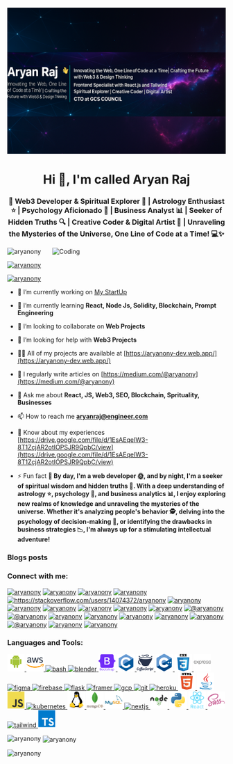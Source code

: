 ![logo](https://github.com/aryanony/aryanony/blob/main/banner.png)

<h1 align="center">Hi 👋, I'm called Aryan Raj</h1>
<h3 align="center">🌟 Web3 Developer & Spiritual Explorer 🌌 | Astrology Enthusiast ⭐ | Psychology Aficionado 🧠 | Business Analyst 📊 | Seeker of Hidden Truths 🔍 | Creative Coder & Digital Artist 🎨 | Unraveling the Mysteries of the Universe, One Line of Code at a Time! 💻✨</h3>

<img align="right"  alt="Coding" width="400" src="https://repository-images.githubusercontent.com/462900780/0a10af70-6cbf-46df-9071-0ff586a3b1d6">

<p align="left"> <img src="https://komarev.com/ghpvc/?username=aryanony&label=Profile%20views&color=0e75b6&style=flat" alt="aryanony" /> </p>

<p align="left"> <a href="https://github.com/ryo-ma/github-profile-trophy"><img src="https://github-profile-trophy.vercel.app/?username=aryanony" alt="aryanony" /></a> </p>

<p align="left"> <a href="https://twitter.com/aryanony" target="blank"><img src="https://img.shields.io/twitter/follow/aryanony?logo=twitter&style=for-the-badge" alt="aryanony" /></a> </p>

- 🔭 I’m currently working on [My StartUp](https://linktr.ee/aryanony)

- 🌱 I’m currently learning **React, Node Js, Solidity, Blockchain, Prompt Engineering**

- 👯 I’m looking to collaborate on **Web Projects**

- 🤝 I’m looking for help with **Web3 Projects**

- 👨‍💻 All of my projects are available at [https://aryanony-dev.web.app/](https://aryanony-dev.web.app/)

- 📝 I regularly write articles on [https://medium.com/@aryanony](https://medium.com/@aryanony)

- 💬 Ask me about **React, JS, Web3, SEO, Blockchain, Sprituality, Businesses**

- 📫 How to reach me **aryanraj@engineer.com**

- 📄 Know about my experiences [https://drive.google.com/file/d/1EsAEqeIW3-8T1ZcjAR2otIOPSJR9QpbC/view](https://drive.google.com/file/d/1EsAEqeIW3-8T1ZcjAR2otIOPSJR9QpbC/view)

- ⚡ Fun fact **🌌 By day, I'm a web developer 🌞, and by night, I'm a seeker of spiritual wisdom and hidden truths 🌙. With a deep understanding of astrology ⭐, psychology 🧠, and business analytics 📊, I enjoy exploring new realms of knowledge and unraveling the mysteries of the universe. Whether it's analyzing people's behavior 🕵️, delving into the psychology of decision-making 🤔, or identifying the drawbacks in business strategies 📉, I'm always up for a stimulating intellectual adventure!**

### Blogs posts
<!-- BLOG-POST-LIST:START -->
<!-- BLOG-POST-LIST:END -->

<h3 align="left">Connect with me:</h3>
<p align="left">
<a href="https://codepen.io/aryanony" target="blank"><img align="center" src="https://raw.githubusercontent.com/rahuldkjain/github-profile-readme-generator/master/src/images/icons/Social/codepen.svg" alt="aryanony" height="30" width="40" /></a>
<a href="https://dev.to/aryanony" target="blank"><img align="center" src="https://raw.githubusercontent.com/rahuldkjain/github-profile-readme-generator/master/src/images/icons/Social/devto.svg" alt="aryanony" height="30" width="40" /></a>
<a href="https://twitter.com/aryanony" target="blank"><img align="center" src="https://raw.githubusercontent.com/rahuldkjain/github-profile-readme-generator/master/src/images/icons/Social/twitter.svg" alt="aryanony" height="30" width="40" /></a>
<a href="https://linkedin.com/in/aryanony" target="blank"><img align="center" src="https://raw.githubusercontent.com/rahuldkjain/github-profile-readme-generator/master/src/images/icons/Social/linked-in-alt.svg" alt="aryanony" height="30" width="40" /></a>
<a href="https://stackoverflow.com/users/https://stackoverflow.com/users/14074372/aryanony" target="blank"><img align="center" src="https://raw.githubusercontent.com/rahuldkjain/github-profile-readme-generator/master/src/images/icons/Social/stack-overflow.svg" alt="https://stackoverflow.com/users/14074372/aryanony" height="30" width="40" /></a>
<a href="https://codesandbox.com/aryanony" target="blank"><img align="center" src="https://raw.githubusercontent.com/rahuldkjain/github-profile-readme-generator/master/src/images/icons/Social/codesandbox.svg" alt="aryanony" height="30" width="40" /></a>
<a href="https://kaggle.com/aryanony" target="blank"><img align="center" src="https://raw.githubusercontent.com/rahuldkjain/github-profile-readme-generator/master/src/images/icons/Social/kaggle.svg" alt="aryanony" height="30" width="40" /></a>
<a href="https://fb.com/aryanony" target="blank"><img align="center" src="https://raw.githubusercontent.com/rahuldkjain/github-profile-readme-generator/master/src/images/icons/Social/facebook.svg" alt="aryanony" height="30" width="40" /></a>
<a href="https://instagram.com/aryanony" target="blank"><img align="center" src="https://raw.githubusercontent.com/rahuldkjain/github-profile-readme-generator/master/src/images/icons/Social/instagram.svg" alt="aryanony" height="30" width="40" /></a>
<a href="https://dribbble.com/aryanony" target="blank"><img align="center" src="https://raw.githubusercontent.com/rahuldkjain/github-profile-readme-generator/master/src/images/icons/Social/dribbble.svg" alt="aryanony" height="30" width="40" /></a>
<a href="https://www.behance.net/aryanony" target="blank"><img align="center" src="https://raw.githubusercontent.com/rahuldkjain/github-profile-readme-generator/master/src/images/icons/Social/behance.svg" alt="aryanony" height="30" width="40" /></a>
<a href="https://hashnode.com/@aryanony" target="blank"><img align="center" src="https://raw.githubusercontent.com/rahuldkjain/github-profile-readme-generator/master/src/images/icons/Social/hashnode.svg" alt="@aryanony" height="30" width="40" /></a>
<a href="https://medium.com/@aryanony" target="blank"><img align="center" src="https://raw.githubusercontent.com/rahuldkjain/github-profile-readme-generator/master/src/images/icons/Social/medium.svg" alt="@aryanony" height="30" width="40" /></a>
<a href="https://www.youtube.com/c/aryanony" target="blank"><img align="center" src="https://raw.githubusercontent.com/rahuldkjain/github-profile-readme-generator/master/src/images/icons/Social/youtube.svg" alt="aryanony" height="30" width="40" /></a>
<a href="https://www.codechef.com/users/aryanony" target="blank"><img align="center" src="https://cdn.jsdelivr.net/npm/simple-icons@3.1.0/icons/codechef.svg" alt="aryanony" height="30" width="40" /></a>
<a href="https://www.hackerrank.com/aryanony" target="blank"><img align="center" src="https://raw.githubusercontent.com/rahuldkjain/github-profile-readme-generator/master/src/images/icons/Social/hackerrank.svg" alt="aryanony" height="30" width="40" /></a>
<a href="https://codeforces.com/profile/aryanony" target="blank"><img align="center" src="https://raw.githubusercontent.com/rahuldkjain/github-profile-readme-generator/master/src/images/icons/Social/codeforces.svg" alt="aryanony" height="30" width="40" /></a>
<a href="https://www.leetcode.com/aryanony" target="blank"><img align="center" src="https://raw.githubusercontent.com/rahuldkjain/github-profile-readme-generator/master/src/images/icons/Social/leet-code.svg" alt="aryanony" height="30" width="40" /></a>
<a href="https://www.hackerearth.com/@aryanony" target="blank"><img align="center" src="https://raw.githubusercontent.com/rahuldkjain/github-profile-readme-generator/master/src/images/icons/Social/hackerearth.svg" alt="@aryanony" height="30" width="40" /></a>
<a href="https://auth.geeksforgeeks.org/user/aryanony" target="blank"><img align="center" src="https://raw.githubusercontent.com/rahuldkjain/github-profile-readme-generator/master/src/images/icons/Social/geeks-for-geeks.svg" alt="aryanony" height="30" width="40" /></a>
<a href="https://www.topcoder.com/members/aryanony" target="blank"><img align="center" src="https://raw.githubusercontent.com/rahuldkjain/github-profile-readme-generator/master/src/images/icons/Social/topcoder.svg" alt="aryanony" height="30" width="40" /></a>
</p>

<h3 align="left">Languages and Tools:</h3>
<p align="left"> <a href="https://developer.android.com" target="_blank" rel="noreferrer"> <img src="https://raw.githubusercontent.com/devicons/devicon/master/icons/android/android-original-wordmark.svg" alt="android" width="40" height="40"/> </a> <a href="https://aws.amazon.com" target="_blank" rel="noreferrer"> <img src="https://raw.githubusercontent.com/devicons/devicon/master/icons/amazonwebservices/amazonwebservices-original-wordmark.svg" alt="aws" width="40" height="40"/> </a> <a href="https://www.gnu.org/software/bash/" target="_blank" rel="noreferrer"> <img src="https://www.vectorlogo.zone/logos/gnu_bash/gnu_bash-icon.svg" alt="bash" width="40" height="40"/> </a> <a href="https://www.blender.org/" target="_blank" rel="noreferrer"> <img src="https://download.blender.org/branding/community/blender_community_badge_white.svg" alt="blender" width="40" height="40"/> </a> <a href="https://getbootstrap.com" target="_blank" rel="noreferrer"> <img src="https://raw.githubusercontent.com/devicons/devicon/master/icons/bootstrap/bootstrap-plain-wordmark.svg" alt="bootstrap" width="40" height="40"/> </a> <a href="https://www.cprogramming.com/" target="_blank" rel="noreferrer"> <img src="https://raw.githubusercontent.com/devicons/devicon/master/icons/c/c-original.svg" alt="c" width="40" height="40"/> </a> <a href="https://offeescript.org" target="_blank" rel="noreferrer"> <img src="https://raw.githubusercontent.com/devicons/devicon/master/icons/coffeescript/coffeescript-original-wordmark.svg" alt="coffeescript" width="40" height="40"/> </a> <a href="https://www.w3schools.com/cpp/" target="_blank" rel="noreferrer"> <img src="https://raw.githubusercontent.com/devicons/devicon/master/icons/cplusplus/cplusplus-original.svg" alt="cplusplus" width="40" height="40"/> </a> <a href="https://www.w3schools.com/css/" target="_blank" rel="noreferrer"> <img src="https://raw.githubusercontent.com/devicons/devicon/master/icons/css3/css3-original-wordmark.svg" alt="css3" width="40" height="40"/> </a> <a href="https://expressjs.com" target="_blank" rel="noreferrer"> <img src="https://raw.githubusercontent.com/devicons/devicon/master/icons/express/express-original-wordmark.svg" alt="express" width="40" height="40"/> </a> <a href="https://www.figma.com/" target="_blank" rel="noreferrer"> <img src="https://www.vectorlogo.zone/logos/figma/figma-icon.svg" alt="figma" width="40" height="40"/> </a> <a href="https://firebase.google.com/" target="_blank" rel="noreferrer"> <img src="https://www.vectorlogo.zone/logos/firebase/firebase-icon.svg" alt="firebase" width="40" height="40"/> </a> <a href="https://flask.palletsprojects.com/" target="_blank" rel="noreferrer"> <img src="https://www.vectorlogo.zone/logos/pocoo_flask/pocoo_flask-icon.svg" alt="flask" width="40" height="40"/> </a> <a href="https://www.framer.com/" target="_blank" rel="noreferrer"> <img src="https://www.vectorlogo.zone/logos/framer/framer-icon.svg" alt="framer" width="40" height="40"/> </a> <a href="https://cloud.google.com" target="_blank" rel="noreferrer"> <img src="https://www.vectorlogo.zone/logos/google_cloud/google_cloud-icon.svg" alt="gcp" width="40" height="40"/> </a> <a href="https://git-scm.com/" target="_blank" rel="noreferrer"> <img src="https://www.vectorlogo.zone/logos/git-scm/git-scm-icon.svg" alt="git" width="40" height="40"/> </a> <a href="https://heroku.com" target="_blank" rel="noreferrer"> <img src="https://www.vectorlogo.zone/logos/heroku/heroku-icon.svg" alt="heroku" width="40" height="40"/> </a> <a href="https://www.w3.org/html/" target="_blank" rel="noreferrer"> <img src="https://raw.githubusercontent.com/devicons/devicon/master/icons/html5/html5-original-wordmark.svg" alt="html5" width="40" height="40"/> </a> <a href="https://www.java.com" target="_blank" rel="noreferrer"> <img src="https://raw.githubusercontent.com/devicons/devicon/master/icons/java/java-original.svg" alt="java" width="40" height="40"/> </a> <a href="https://developer.mozilla.org/en-US/docs/Web/JavaScript" target="_blank" rel="noreferrer"> <img src="https://raw.githubusercontent.com/devicons/devicon/master/icons/javascript/javascript-original.svg" alt="javascript" width="40" height="40"/> </a> <a href="https://kubernetes.io" target="_blank" rel="noreferrer"> <img src="https://www.vectorlogo.zone/logos/kubernetes/kubernetes-icon.svg" alt="kubernetes" width="40" height="40"/> </a> <a href="https://www.linux.org/" target="_blank" rel="noreferrer"> <img src="https://raw.githubusercontent.com/devicons/devicon/master/icons/linux/linux-original.svg" alt="linux" width="40" height="40"/> </a> <a href="https://www.mongodb.com/" target="_blank" rel="noreferrer"> <img src="https://raw.githubusercontent.com/devicons/devicon/master/icons/mongodb/mongodb-original-wordmark.svg" alt="mongodb" width="40" height="40"/> </a> <a href="https://www.mysql.com/" target="_blank" rel="noreferrer"> <img src="https://raw.githubusercontent.com/devicons/devicon/master/icons/mysql/mysql-original-wordmark.svg" alt="mysql" width="40" height="40"/> </a> <a href="https://nextjs.org/" target="_blank" rel="noreferrer"> <img src="https://cdn.worldvectorlogo.com/logos/nextjs-2.svg" alt="nextjs" width="40" height="40"/> </a> <a href="https://nodejs.org" target="_blank" rel="noreferrer"> <img src="https://raw.githubusercontent.com/devicons/devicon/master/icons/nodejs/nodejs-original-wordmark.svg" alt="nodejs" width="40" height="40"/> </a> <a href="https://www.python.org" target="_blank" rel="noreferrer"> <img src="https://raw.githubusercontent.com/devicons/devicon/master/icons/python/python-original.svg" alt="python" width="40" height="40"/> </a> <a href="https://reactjs.org/" target="_blank" rel="noreferrer"> <img src="https://raw.githubusercontent.com/devicons/devicon/master/icons/react/react-original-wordmark.svg" alt="react" width="40" height="40"/> </a> <a href="https://sass-lang.com" target="_blank" rel="noreferrer"> <img src="https://raw.githubusercontent.com/devicons/devicon/master/icons/sass/sass-original.svg" alt="sass" width="40" height="40"/> </a> <a href="https://tailwindcss.com/" target="_blank" rel="noreferrer"> <img src="https://www.vectorlogo.zone/logos/tailwindcss/tailwindcss-icon.svg" alt="tailwind" width="40" height="40"/> </a> <a href="https://www.typescriptlang.org/" target="_blank" rel="noreferrer"> <img src="https://raw.githubusercontent.com/devicons/devicon/master/icons/typescript/typescript-original.svg" alt="typescript" width="40" height="40"/> </a> </p>

<p><img align="left" src="https://github-readme-stats.vercel.app/api/top-langs?username=aryanony&show_icons=true&locale=en&layout=compact" alt="aryanony" /></p>

<p>&nbsp;<img align="center" src="https://github-readme-stats.vercel.app/api?username=aryanony&show_icons=true&locale=en" alt="aryanony" /></p>

<p><img align="center" src="https://github-readme-streak-stats.herokuapp.com/?user=aryanony&" alt="aryanony" /></p>
